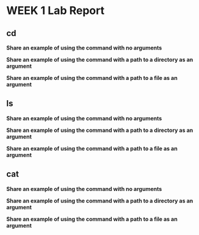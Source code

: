 # WEEK 1 Lab Report

## cd  

**Share an example of using the command with no arguments**



**Share an example of using the command with a path to a directory as an argument**




**Share an example of using the command with a path to a file as an argument**



## ls 
**Share an example of using the command with no arguments**




**Share an example of using the command with a path to a directory as an argument**




**Share an example of using the command with a path to a file as an argument**


## cat
**Share an example of using the command with no arguments**




**Share an example of using the command with a path to a directory as an argument**




**Share an example of using the command with a path to a file as an argument**
